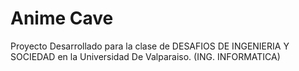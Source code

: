 # Anime  Cave

Proyecto Desarrollado para la clase de DESAFIOS DE INGENIERIA Y SOCIEDAD en la Universidad De Valparaiso. (ING. INFORMATICA)
